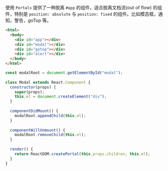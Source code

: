 使用 `Portals` 提供了一种脱离 `#app` 的组件，适合脱离文档流(out of flow) 的组件，特别是 `position: absolute` 与 `position: fixed` 的组件。比如模态框，通知，警告，goTop 等。

```html
<html>
  <body>
    <div id="app"></div>
    <div id="modal"></div>
    <div id="gotop"></div>
    <div id="alert"></div>
  </body>
</html>
```
```js
const modalRoot = document.getElementById("modal");
 
class Modal extends React.Component {
  constructor(props) {
    super(props);
    this.el = document.createElement("div");
  }
 
  componentDidMount() {
    modalRoot.appendChild(this.el);
  }
 
  componentWillUnmount() {
    modalRoot.removeChild(this.el);
  }
 
  render() {
    return ReactDOM.createPortal(this.props.children, this.el);
  }
}
```